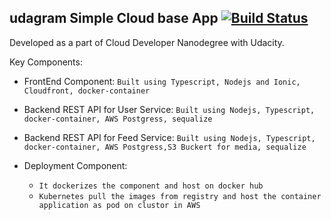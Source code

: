 ## udagram Simple Cloud base App  [![Build Status](https://travis-ci.com/pravinyo/udagram-app.svg?branch=master)](https://travis-ci.com/pravinyo/udagram-app)
Developed as a part of Cloud Developer Nanodegree  with Udacity.

Key Components:
- FrontEnd Component:
 `Built using Typescript, Nodejs and Ionic, Cloudfront, docker-container`
 
 - Backend REST API for User Service:
 `Built using Nodejs, Typescript, docker-container, AWS Postgress, sequalize`
 
 - Backend REST API for Feed Service:
 `Built using Nodejs, Typescript, docker-container, AWS Postgress,S3 Buckert for media, sequalize`
 
 - Deployment Component:
    - `It dockerizes the component and host on docker hub`</li>
    - `Kubernetes pull the images from registry and host the container application as pod on clustor in AWS`
 
 
